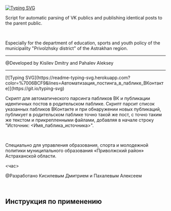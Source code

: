 [![Typing SVG](https://readme-typing-svg.herokuapp.com?color=%7006BCF9&lines=Automation_of_posting_in_VK_public)](https://git.io/typing-svg)
<p>Script for automatic parsing of VK publics and publishing identical posts to the parent public.</p>
<br>
<p>Especially for the department of education, sports and youth policy of the municipality "Privolzhsky district" of the Astrakhan region.</p>
<hr>
<p>@Developed by Kisilev Dmitry and Pahalev Aleksey</p>
<hr>
[![Typing SVG](https://readme-typing-svg.herokuapp.com?color=%7006BCF9&lines=Автоматизация_постинга_в_паблике_ВКонтакте)](https://git.io/typing-svg)
<p>Скрипт для автоматического парсинга пабликов ВК и публикации идентичных постов в родительском паблике.
Скрипт парсит список указанных пабликов ВКонтакте и при обнаружении новых публикаций, публикует в родительском паблике точно такой же пост, с точно таким же текстом и прикрепленными файлами,
добавляя в начале строку "Источник: <Имя_паблика_источника>".</p>
<br>
<p>Специально для управления образования, спорта и молодежной политики муниципального образования «Приволжский район» Астраханской области.</p>
<час>
<p>@Разработано Кисилевым Дмитрием и Пахалевым Алексеем</p>
<br>
<h2>Инструкция по применению</h2>
